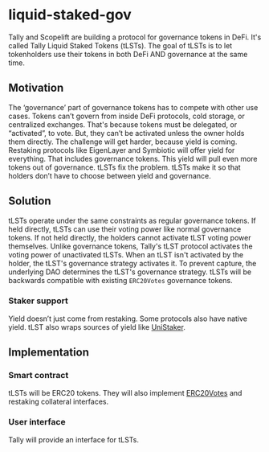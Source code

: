 # liquid-staked-gov

Tally and Scopelift are building a protocol for governance tokens in DeFi. It's called Tally Liquid Staked Tokens (tLSTs). The goal of tLSTs is to let tokenholders use their tokens in both DeFi AND governance at the same time.

## Motivation

The ‘governance’ part of governance tokens has to compete with other use cases. Tokens can’t govern from inside DeFi protocols, cold storage, or centralized exchanges. That's because tokens must be delegated, or “activated”, to vote. But, they can’t be activated unless the owner holds them directly.
The challenge will get harder, because yield is coming. Restaking protocols like EigenLayer and Symbiotic will offer yield for everything. That includes governance tokens. This yield will pull even more tokens out of governance.
tLSTs fix the problem. tLSTs make it so that holders don’t have to choose between yield and governance.

## Solution

tLSTs operate under the same constraints as regular governance tokens. If held directly, tLSTs can use their voting power like normal governance tokens. If not held directly, the holders cannot activate tLST voting power themselves.
Unlike governance tokens, Tally's tLST protocol activates the voting power of unactivated tLSTs. When an tLST isn't activated by the holder, the tLST's governance strategy activates it. To prevent capture, the underlying DAO determines the tLST's governance strategy.
tLSTs will be backwards compatible with existing `ERC20Votes` governance tokens.

### Staker support

Yield doesn’t just come from restaking. Some protocols also have native yield. tLST also wraps sources of yield like [UniStaker](https://github.com/uniswapfoundation/UniStaker).

## Implementation

### Smart contract

tLSTs will be ERC20 tokens. They will also implement [ERC20Votes](https://github.com/OpenZeppelin/openzeppelin-contracts/blob/master/contracts/token/ERC20/extensions/ERC20Votes.sol) and restaking collateral interfaces.

### User interface

Tally will provide an interface for tLSTs.

